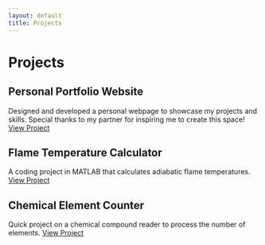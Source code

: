 ```yaml
---
layout: default
title: Projects
---
```


# Projects  

## Personal Portfolio Website

Designed and developed a personal webpage to showcase my projects and skills. Special thanks to my partner for inspiring me to create this space! [View Project](/projects/website)

## Flame Temperature Calculator

A coding project in MATLAB that calculates adiabatic flame temperatures. [View Project](/projects/flametemp)  

## Chemical Element Counter

Quick project on a chemical compound reader to process the number of elements. [View Project](/projects/chemcount)
